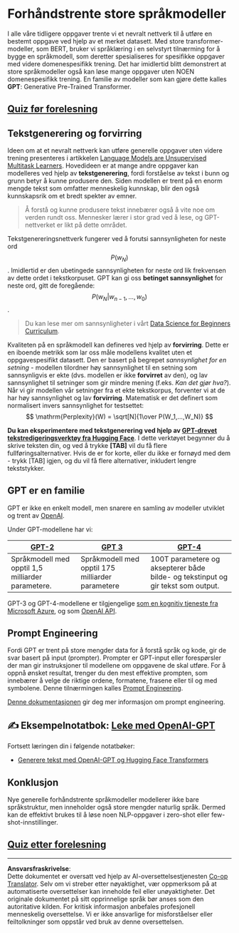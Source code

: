 <!--
CO_OP_TRANSLATOR_METADATA:
{
  "original_hash": "2efbb183384a50f0fc0cde02534d912f",
  "translation_date": "2025-08-28T15:56:44+00:00",
  "source_file": "lessons/5-NLP/20-LangModels/README.md",
  "language_code": "no"
}
-->
# Forhåndstrente store språkmodeller

I alle våre tidligere oppgaver trente vi et nevralt nettverk til å utføre en bestemt oppgave ved hjelp av et merket datasett. Med store transformer-modeller, som BERT, bruker vi språklæring i en selvstyrt tilnærming for å bygge en språkmodell, som deretter spesialiseres for spesifikke oppgaver med videre domenespesifikk trening. Det har imidlertid blitt demonstrert at store språkmodeller også kan løse mange oppgaver uten NOEN domenespesifikk trening. En familie av modeller som kan gjøre dette kalles **GPT**: Generative Pre-Trained Transformer.

## [Quiz før forelesning](https://ff-quizzes.netlify.app/en/ai/quiz/39)

## Tekstgenerering og forvirring

Ideen om at et nevralt nettverk kan utføre generelle oppgaver uten videre trening presenteres i artikkelen [Language Models are Unsupervised Multitask Learners](https://cdn.openai.com/better-language-models/language_models_are_unsupervised_multitask_learners.pdf). Hovedideen er at mange andre oppgaver kan modelleres ved hjelp av **tekstgenerering**, fordi forståelse av tekst i bunn og grunn betyr å kunne produsere den. Siden modellen er trent på en enorm mengde tekst som omfatter menneskelig kunnskap, blir den også kunnskapsrik om et bredt spekter av emner.

> Å forstå og kunne produsere tekst innebærer også å vite noe om verden rundt oss. Mennesker lærer i stor grad ved å lese, og GPT-nettverket er likt på dette området.

Tekstgenereringsnettverk fungerer ved å forutsi sannsynligheten for neste ord $$P(w_N)$$. Imidlertid er den ubetingede sannsynligheten for neste ord lik frekvensen av dette ordet i tekstkorpuset. GPT kan gi oss **betinget sannsynlighet** for neste ord, gitt de foregående: $$P(w_N | w_{n-1}, ..., w_0)$$.

> Du kan lese mer om sannsynligheter i vårt [Data Science for Beginners Curriculum](https://github.com/microsoft/Data-Science-For-Beginners/tree/main/1-Introduction/04-stats-and-probability).

Kvaliteten på en språkmodell kan defineres ved hjelp av **forvirring**. Dette er en iboende metrikk som lar oss måle modellens kvalitet uten et oppgavespesifikt datasett. Den er basert på begrepet *sannsynlighet for en setning* - modellen tilordner høy sannsynlighet til en setning som sannsynligvis er ekte (dvs. modellen er ikke **forvirret** av den), og lav sannsynlighet til setninger som gir mindre mening (f.eks. *Kan det gjør hva?*). Når vi gir modellen vår setninger fra et ekte tekstkorpus, forventer vi at de har høy sannsynlighet og lav **forvirring**. Matematisk er det definert som normalisert invers sannsynlighet for testsettet:
$$
\mathrm{Perplexity}(W) = \sqrt[N]{1\over P(W_1,...,W_N)}
$$ 

**Du kan eksperimentere med tekstgenerering ved hjelp av [GPT-drevet tekstredigeringsverktøy fra Hugging Face](https://transformer.huggingface.co/doc/gpt2-large)**. I dette verktøyet begynner du å skrive teksten din, og ved å trykke **[TAB]** vil du få flere fullføringsalternativer. Hvis de er for korte, eller du ikke er fornøyd med dem - trykk [TAB] igjen, og du vil få flere alternativer, inkludert lengre tekststykker.

## GPT er en familie

GPT er ikke en enkelt modell, men snarere en samling av modeller utviklet og trent av [OpenAI](https://openai.com). 

Under GPT-modellene har vi:

| [GPT-2](https://huggingface.co/docs/transformers/model_doc/gpt2#openai-gpt2) | [GPT 3](https://openai.com/research/language-models-are-few-shot-learners) | [GPT-4](https://openai.com/gpt-4) |
| -- | -- | -- |
|Språkmodell med opptil 1,5 milliarder parametere. | Språkmodell med opptil 175 milliarder parametere | 100T parametere og aksepterer både bilde- og tekstinput og gir tekst som output. |

GPT-3 og GPT-4-modellene er tilgjengelige [som en kognitiv tjeneste fra Microsoft Azure](https://azure.microsoft.com/en-us/services/cognitive-services/openai-service/#overview?WT.mc_id=academic-77998-cacaste), og som [OpenAI API](https://openai.com/api/).

## Prompt Engineering

Fordi GPT er trent på store mengder data for å forstå språk og kode, gir de svar basert på input (prompter). Prompter er GPT-input eller forespørsler der man gir instruksjoner til modellene om oppgavene de skal utføre. For å oppnå ønsket resultat, trenger du den mest effektive prompten, som innebærer å velge de riktige ordene, formatene, frasene eller til og med symbolene. Denne tilnærmingen kalles [Prompt Engineering](https://learn.microsoft.com/en-us/shows/ai-show/the-basics-of-prompt-engineering-with-azure-openai-service?WT.mc_id=academic-77998-bethanycheum).

[Denne dokumentasjonen](https://learn.microsoft.com/en-us/semantic-kernel/prompt-engineering/?WT.mc_id=academic-77998-bethanycheum) gir deg mer informasjon om prompt engineering.

## ✍️ Eksempelnotatbok: [Leke med OpenAI-GPT](GPT-PyTorch.ipynb)

Fortsett læringen din i følgende notatbøker:

* [Generere tekst med OpenAI-GPT og Hugging Face Transformers](GPT-PyTorch.ipynb)

## Konklusjon

Nye generelle forhåndstrente språkmodeller modellerer ikke bare språkstruktur, men inneholder også store mengder naturlig språk. Dermed kan de effektivt brukes til å løse noen NLP-oppgaver i zero-shot eller few-shot-innstillinger.

## [Quiz etter forelesning](https://ff-quizzes.netlify.app/en/ai/quiz/40)

---

**Ansvarsfraskrivelse**:  
Dette dokumentet er oversatt ved hjelp av AI-oversettelsestjenesten [Co-op Translator](https://github.com/Azure/co-op-translator). Selv om vi streber etter nøyaktighet, vær oppmerksom på at automatiserte oversettelser kan inneholde feil eller unøyaktigheter. Det originale dokumentet på sitt opprinnelige språk bør anses som den autoritative kilden. For kritisk informasjon anbefales profesjonell menneskelig oversettelse. Vi er ikke ansvarlige for misforståelser eller feiltolkninger som oppstår ved bruk av denne oversettelsen.
